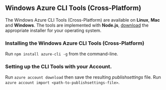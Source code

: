 ## Windows Azure CLI Tools (Cross-Platform)

The Windows Azure CLI Tools (Cross-Platform) are available on **Linux**, **Mac** and **Windows**. The tools are implemented with **Node.js**, [download](http://www.nodejs.org/download) the appropriate installer for your operating system.

### Installing the Windows Azure CLI Tools (Cross-Platform)

Run ```npm install azure-cli -g``` from the command-line.

### Setting up the CLI Tools with your Account.

Run ```azure account download``` then save the resulting _publishsettings_ file.
Run ```azure account import <path-to-publishsettings-file>```.